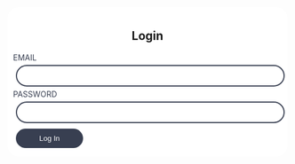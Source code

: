 <html>

<head>
  <style>
    .btn {
      background-color: #383F51;
      color: white;
      padding: 10px;
      margin: 5px;
      border: none;
      cursor: pointer;
      width: 25%;
      transition: width .2s, height, .2s;
      border-radius: 20px;
    }
    .btn:hover {
      background-color: #3C4F76;
      box-shadow: 5px 5px 5px #75768077;
    }
    .bg-success {
      background-color: white;
      border-radius: 20px;
      padding: 10px;
    }
    .form-label {
      color: #383F51;
    }
    .text-light {
      text-align: center;
    }
    .form-control {
      width: 100%;
      padding: 10px;
      margin: 5px;
      display: inline-block;
      box-sizing: border-box;
      border-radius: 20px;
      border-color: #383F51;
      border-style: solid;
      transition: width .2s, height, .2s;
      box-shadow: none;
    }
    .form-control:hover {
      box-shadow: 5px 5px 5px #75768077;
    }
  </style>
  <script>
    const login_url = "https://marketplace.nighthawkcodingsociety.com/api/person/login";
    function authenticate() {
      var email = document.getElementById("username").value;
      var password = document.getElementById("password").value;
      // store data in JavaScript object
      let data = { email: email, password: password };
      console.log(data);
      const options = {
        method: 'POST',
        mode: 'cors',
        cache: 'no-cache',
        headers: {
          'Content-Type': 'application/json'
        },
        body: JSON.stringify(data), // convert to JSON
      };
      fetch(login_url, options)
        .then(response => {
          // check for response errors
          if (response.status !== 200) {
            error('POST API response failure: ' + response.status);
            return;
          }
          return response.json(); // parse as JSON
        })
        .then(data => {
          console.log(data); // valid response
          // Store the response in sessionStorage
          localStorage.setItem('ID', data);
          console.log('Data saved in sessionStorage');
          // redirect on successful login
          window.location.href = "https://pranaviinukurti.github.io/DelNorteMarketPlace/profile/"; // direct to profile once logged in
        })
        // catch fetch errors (ie Nginx ACCESS to server blocked)
        .catch(err => {
          error(err + " " + login_url);
        });
    }
    // Something went wrong with actions or responses
    function error(err) {
      // log as Error in console
      console.log(err);
    }
  </script>
</head>

<body>
  <div class="bg-success w-50 mx-auto m-5">
    <h2 class="text-light mx-5 pt-5">Login</h2>
    <!-- 'email' is mapped to 'username' for Spring Security -->
    <div class="mb-3 px-5">
      <label class="form-label" for="username">EMAIL</label><br>
      <input class="form-control" type="email" id="username" name="username" size="20" required>
    </div>
    <div class="mb-3 px-5">
      <label class="form-label" for="password">PASSWORD</label><br>
      <input class="form-control" type="password" id="password" name="password" size="20" required>
    </div>
    <button class="btn btn-custom text-nowrap text-light my-3 mx-5" type="submit" onclick="authenticate()">Log
      In</button>
  </div>
</body>

</html>